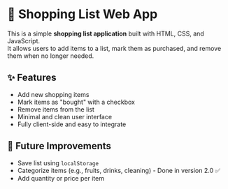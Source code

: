 # 🛒 Shopping List Web App

This is a simple **shopping list application** built with HTML, CSS, and JavaScript.  
It allows users to add items to a list, mark them as purchased, and remove them when no longer needed.

## ✨ Features

- Add new shopping items
- Mark items as "bought" with a checkbox
- Remove items from the list
- Minimal and clean user interface
- Fully client-side and easy to integrate

## 🧠 Future Improvements

- Save list using `localStorage`
- Categorize items (e.g., fruits, drinks, cleaning) - Done in version 2.0 ✅
- Add quantity or price per item